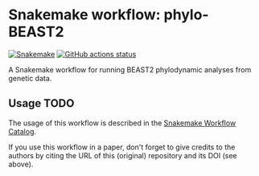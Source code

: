 # Snakemake workflow: phylo-BEAST2

[![Snakemake](https://img.shields.io/badge/snakemake-≥6.3.0-brightgreen.svg)](https://snakemake.github.io)
[![GitHub actions status](https://github.com/cecivale/snakemake-phylo-beast2/workflows/Tests/badge.svg?branch=main)](https://github.com/cecivale/snakemake-phylo-beast2/actions?query=branch%3Amain+workflow%3ATests)


A Snakemake workflow for running BEAST2 phylodynamic analyses from genetic data.


## Usage TODO

The usage of this workflow is described in the [Snakemake Workflow Catalog](https://snakemake.github.io/snakemake-workflow-catalog/?usage=<owner>%2F<repo>).

If you use this workflow in a paper, don't forget to give credits to the authors by citing the URL of this (original) repository and its DOI (see above).

